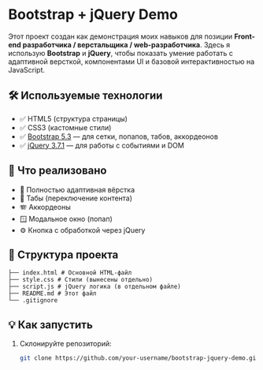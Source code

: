 # Bootstrap + jQuery Demo

Этот проект создан как демонстрация моих навыков для позиции **Front-end разработчика / верстальщика / web-разработчика**. Здесь я использую **Bootstrap** и **jQuery**, чтобы показать умение работать с адаптивной версткой, компонентами UI и базовой интерактивностью на JavaScript.

## 🛠️ Используемые технологии

- ✅ HTML5 (структура страницы)
- ✅ CSS3 (кастомные стили)
- ✅ [Bootstrap 5.3](https://getbootstrap.com) — для сетки, попапов, табов, аккордеонов
- ✅ [jQuery 3.7.1](https://jquery.com) — для работы с событиями и DOM

## 🚀 Что реализовано

- 📱 Полностью адаптивная вёрстка
- 🔘 Табы (переключение контента)
- 🪗 Аккордеоны
- 🪟 Модальное окно (попап)
- ⚙️ Кнопка с обработкой через jQuery

## 📂 Структура проекта
    ├── index.html # Основной HTML-файл
    ├── style.css # Стили (вынесены отдельно)
    ├── script.js # jQuery логика (в отдельном файле)
    ├── README.md # Этот файл
    └── .gitignore

## 💡 Как запустить

1. Склонируйте репозиторий:
   ```bash
   git clone https://github.com/your-username/bootstrap-jquery-demo.git